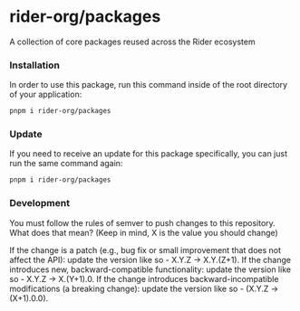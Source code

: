 # rider-org/packages

A collection of core packages reused across the Rider ecosystem

### Installation

In order to use this package, run this command inside of the root directory of your application:

```bash
pnpm i rider-org/packages
```

### Update

If you need to receive an update for this package specifically, you can just run the same command again:

```bash
pnpm i rider-org/packages
```

### Development

You must follow the rules of semver to push changes to this repository. What does that mean? (Keep in mind, X is the value you should change)

If the change is a patch (e.g., bug fix or small improvement that does not affect the API): update the version like so - X.Y.Z → X.Y.(Z+1).
If the change introduces new, backward-compatible functionality: update the version like so - X.Y.Z → X.(Y+1).0.
If the change introduces backward-incompatible modifications (a breaking change): update the version like so - (X.Y.Z → (X+1).0.0).
